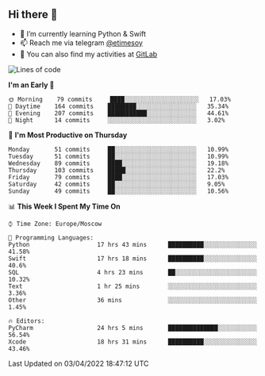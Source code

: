 ## Hi there 👋
- 🌱 I’m currently learning Python & Swift
- 📫 Reach me via telegram [@etimesoy](https://t.me/etimesoy/)
- 🦊 You can also find my activities at [GitLab](https://gitlab.com/etimesoy)

<!--START_SECTION:waka-->
![Lines of code](https://img.shields.io/badge/From%20Hello%20World%20I%27ve%20Written-185%20Thousand%20lines%20of%20code-blue)

**I'm an Early 🐤** 

```text
🌞 Morning    79 commits     ████░░░░░░░░░░░░░░░░░░░░░   17.03% 
🌆 Daytime    164 commits    ████████░░░░░░░░░░░░░░░░░   35.34% 
🌃 Evening    207 commits    ███████████░░░░░░░░░░░░░░   44.61% 
🌙 Night      14 commits     ░░░░░░░░░░░░░░░░░░░░░░░░░   3.02%

```
📅 **I'm Most Productive on Thursday** 

```text
Monday       51 commits     ██░░░░░░░░░░░░░░░░░░░░░░░   10.99% 
Tuesday      51 commits     ██░░░░░░░░░░░░░░░░░░░░░░░   10.99% 
Wednesday    89 commits     ████░░░░░░░░░░░░░░░░░░░░░   19.18% 
Thursday     103 commits    █████░░░░░░░░░░░░░░░░░░░░   22.2% 
Friday       79 commits     ████░░░░░░░░░░░░░░░░░░░░░   17.03% 
Saturday     42 commits     ██░░░░░░░░░░░░░░░░░░░░░░░   9.05% 
Sunday       49 commits     ██░░░░░░░░░░░░░░░░░░░░░░░   10.56%

```


📊 **This Week I Spent My Time On** 

```text
⌚︎ Time Zone: Europe/Moscow

💬 Programming Languages: 
Python                   17 hrs 43 mins      ██████████░░░░░░░░░░░░░░░   41.58% 
Swift                    17 hrs 18 mins      ██████████░░░░░░░░░░░░░░░   40.6% 
SQL                      4 hrs 23 mins       ██░░░░░░░░░░░░░░░░░░░░░░░   10.32% 
Text                     1 hr 25 mins        ░░░░░░░░░░░░░░░░░░░░░░░░░   3.36% 
Other                    36 mins             ░░░░░░░░░░░░░░░░░░░░░░░░░   1.45%

🔥 Editors: 
PyCharm                  24 hrs 5 mins       ██████████████░░░░░░░░░░░   56.54% 
Xcode                    18 hrs 31 mins      ██████████░░░░░░░░░░░░░░░   43.46%

```


 Last Updated on 03/04/2022 18:47:12 UTC
<!--END_SECTION:waka-->

